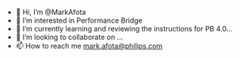 - 👋 Hi, I’m @MarkAfota
- 👀 I’m interested in Performance Bridge 
- 🌱 I’m currently learning and reviewing the instructions for PB 4.0...
- 💞️ I’m looking to collaborate on ...
- 📫 How to reach me mark.afota@philips.com
<!---
MarkAfota/MarkAfota is a ✨ special ✨ repository because its `README.md` (this file) appears on your GitHub profile.
You can click the Preview link to take a look at your changes.
--->

